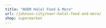 ```yaml
---
title: "NOOR Halal Food & More"
url: /johnson-city/noor-halal-food-and-more/
shop: supermarket
---
```

